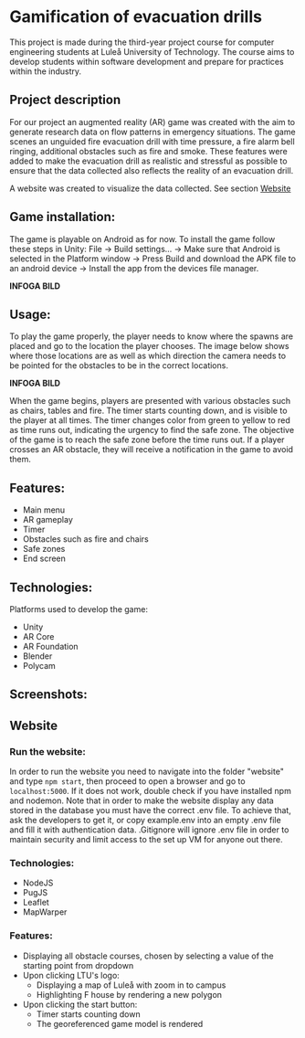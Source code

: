 # Gamification of evacuation drills
This project is made during the third-year project course for computer engineering students at Luleå University of Technology. The course aims to develop students within software development and prepare for practices within the industry.

## Project description 
For our project an augmented reality (AR) game was created with the aim to generate research data on flow patterns in emergency situations. The game scenes an unguided fire evacuation drill with time pressure, a fire alarm bell ringing, additional obstacles such as fire and smoke. These features were added to make the evacuation drill as realistic and stressful as possible to ensure that the data collected also reflects the reality of an evacuation drill.

A website was created to visualize the data collected. See section [Website](#website)

## Game installation: 
The game is playable on Android as for now. To install the game follow these steps in Unity:
	File -> Build settings… -> Make sure that Android is selected in the Platform window -> Press Build and download the APK file to an android device -> Install the app from the devices file manager.

**INFOGA BILD**

## Usage: 
To play the game properly, the player needs to know where the spawns are placed and go to the location the player chooses. The image below shows where those locations are as well as which direction the camera needs to be pointed for the obstacles to be in the correct locations.

**INFOGA BILD**

When the game begins, players are presented with various obstacles such as chairs, tables and fire. The timer starts counting down, and is visible to the player at all times. The timer changes color from green to yellow to red as time runs out, indicating the urgency to find the safe zone. The objective of the game is to reach the safe zone before the time runs out. If a player crosses an AR obstacle, they will receive a notification in the game to avoid them.

## Features:

* Main menu
* AR gameplay
* Timer
* Obstacles such as fire and chairs
* Safe zones
* End screen

## Technologies: 
Platforms used to develop the game:

* Unity
* AR Core
* AR Foundation
* Blender
* Polycam

## Screenshots: 

## <a name="website"></a>Website

### Run the website:
In order to run the website you need to navigate into the folder "website" and type `npm start`, then proceed to open a browser and go to `localhost:5000`. If it does not work, double check if you have installed npm and nodemon.
Note that in order to make the website display any data stored in the database you must have the correct .env file. To achieve that, ask the developers to get it, or copy example.env into an empty .env file and fill it with authentication data. .Gitignore will ignore .env file in order to maintain security and limit access to the set up VM for anyone out there.

### Technologies:
 
* NodeJS
* PugJS
* Leaflet
* MapWarper

### Features:
- Displaying all obstacle courses, chosen by selecting a value of the starting point from dropdown
- Upon clicking LTU's logo:
  - Displaying a map of Luleå with zoom in to campus
  - Highlighting F house by rendering a new polygon
- Upon clicking the start button:
  - Timer starts counting down
  - The georeferenced game model is rendered
